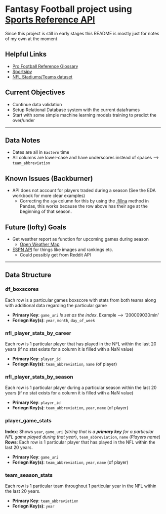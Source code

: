 # Fantasy Football project using [Sports Reference API](https://pypi.org/project/sportsreference/)

Since this project is still in early stages this README is mostly just for notes of my own at the moment

## Helpful Links

* [Pro Football Reference Glossary](https://www.pro-football-reference.com/about/glossary.htm)
* [Sportsipy](https://github.com/roclark/sportsipy)
* [NFL Stadiums/Teams dataset](https://www.kaggle.com/tobycrabtree/nfl-scores-and-betting-data)

## Current Objectives

* Continue data validation
* Setup Relational Database system with the current dataframes
* Start with some simple machine learning models training to predict the over/under

----------------------------

## Data Notes

* Dates are all in `Eastern` time
* All columns are lower-case and have underscores instead of spaces --> `team_abbreviation`

## Known Issues (Backburner)

* API does not account for players traded during a season (See the EDA workbook for more clear examples)
  * Correcting the `age` column for this by using the [.fillna](https://pandas.pydata.org/pandas-docs/stable/reference/api/pandas.DataFrame.fillna.html) method in Pandas, this works because the row above has their age at the beginning of that season.

## Future (lofty) Goals

* Get weather report as function for upcoming games during season
  * [Open Weather Map](https://openweathermap.org/history)
* [ESPN API](http://www.espn.com/apis/devcenter/docs/) for things like images and rankings etc.
  * Could possibly get from Reddit API

----------------------------

## Data Structure

### df_boxscores
Each row is a particular games boxscore with stats from both teams along with additional data regarding the particular game

* **Primary Key**: `game_uri` *Is set as the index*. Example --> '200009030min'
* **Foriegn Key(s)**: `year`, `month`, `day_of_week`

### nfl_player_stats_by_career
Each row is 1 particular player that has played in the NFL within the last 20 years (if no stat exists for a column it is filled with a NaN value)

* **Primary Key**: `player_id`
* **Foriegn Key(s)**: `team_abbreviation`, `name` (of player)

### nfl_player_stats_by_season
Each row is 1 particular player during a particular season within the last 20 years (if no stat exists for a column it is filled with a NaN value)

* **Primary Key**: `player_id`
* **Foriegn Key(s)**: `team_abbreviation`, `year`, `name` (of player)

### player_game_stats
**Index**: Shows `year`, `game_uri` (*string that is a **primary key** for a particular NFL game played during that year*), `team_abbreviation`, `name` (*Players name*)
**Rows**: Each row is 1 particular player that has played in the NFL within the last 20 years.

* **Primary Key**: `game_uri`
* **Foriegn Key(s)**: `team_abbreviation`, `year`, `name` (of player)

### team_season_stats
Each row is 1 particular team throughout 1 particular year in the NFL within the last 20 years.

* **Primary Key**: `team_abbreviation`
* **Foriegn Key(s)**: `year`